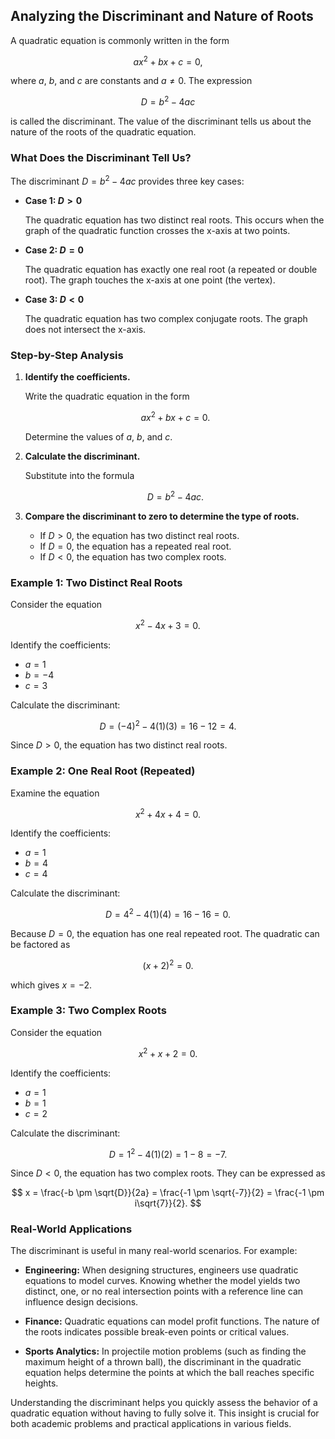 ## Analyzing the Discriminant and Nature of Roots

A quadratic equation is commonly written in the form

$$
a x^2 + b x + c = 0,
$$

where $a$, $b$, and $c$ are constants and $a \neq 0$. The expression

$$
D = b^2 - 4ac
$$

is called the discriminant. The value of the discriminant tells us about the nature of the roots of the quadratic equation.

### What Does the Discriminant Tell Us?

The discriminant $D = b^2 - 4ac$ provides three key cases:

- **Case 1: $D > 0$**

  The quadratic equation has two distinct real roots. This occurs when the graph of the quadratic function crosses the x-axis at two points.

- **Case 2: $D = 0$**

  The quadratic equation has exactly one real root (a repeated or double root). The graph touches the x-axis at one point (the vertex).

- **Case 3: $D < 0$**

  The quadratic equation has two complex conjugate roots. The graph does not intersect the x-axis.

### Step-by-Step Analysis

1. **Identify the coefficients.**

   Write the quadratic equation in the form

   $$
a x^2 + b x + c = 0.
   $$

   Determine the values of $a$, $b$, and $c$.

2. **Calculate the discriminant.**

   Substitute into the formula

   $$
   D = b^2 - 4ac.
   $$

3. **Compare the discriminant to zero to determine the type of roots.**

   - If $D > 0$, the equation has two distinct real roots.
   - If $D = 0$, the equation has a repeated real root.
   - If $D < 0$, the equation has two complex roots.

### Example 1: Two Distinct Real Roots

Consider the equation

$$
x^2 - 4x + 3 = 0.
$$

Identify the coefficients:

- $a = 1$
- $b = -4$
- $c = 3$

Calculate the discriminant:

$$
D = (-4)^2 - 4(1)(3) = 16 - 12 = 4.
$$

Since $D > 0$, the equation has two distinct real roots.

### Example 2: One Real Root (Repeated)

Examine the equation

$$
x^2 + 4x + 4 = 0.
$$

Identify the coefficients:

- $a = 1$
- $b = 4$
- $c = 4$

Calculate the discriminant:

$$
D = 4^2 - 4(1)(4) = 16 - 16 = 0.
$$

Because $D = 0$, the equation has one real repeated root. The quadratic can be factored as

$$
(x + 2)^2 = 0.
$$

which gives $x = -2$.

### Example 3: Two Complex Roots

Consider the equation

$$
x^2 + x + 2 = 0.
$$

Identify the coefficients:

- $a = 1$
- $b = 1$
- $c = 2$

Calculate the discriminant:

$$
D = 1^2 - 4(1)(2) = 1 - 8 = -7.
$$

Since $D < 0$, the equation has two complex roots. They can be expressed as

$$
x = \frac{-b \pm \sqrt{D}}{2a} = \frac{-1 \pm \sqrt{-7}}{2} = \frac{-1 \pm i\sqrt{7}}{2}.
$$

### Real-World Applications

The discriminant is useful in many real-world scenarios. For example:

- **Engineering:** When designing structures, engineers use quadratic equations to model curves. Knowing whether the model yields two distinct, one, or no real intersection points with a reference line can influence design decisions.

- **Finance:** Quadratic equations can model profit functions. The nature of the roots indicates possible break-even points or critical values.

- **Sports Analytics:** In projectile motion problems (such as finding the maximum height of a thrown ball), the discriminant in the quadratic equation helps determine the points at which the ball reaches specific heights.

Understanding the discriminant helps you quickly assess the behavior of a quadratic equation without having to fully solve it. This insight is crucial for both academic problems and practical applications in various fields.